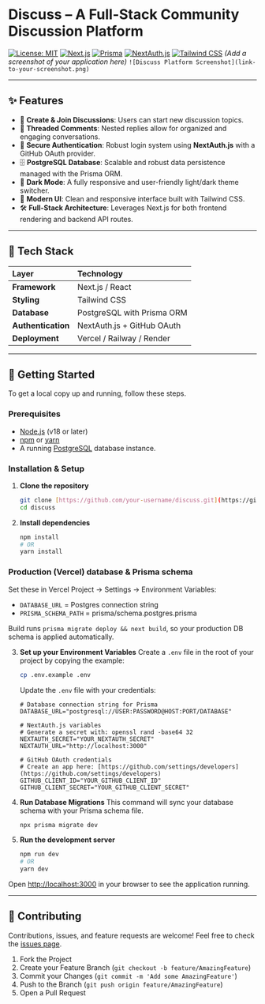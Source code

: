# Discuss – A Full-Stack Community Discussion Platform

[![License: MIT](https://img.shields.io/badge/License-MIT-blue.svg)](https://opensource.org/licenses/MIT)
[![Next.js](https://img.shields.io/badge/Next.js-000000?logo=nextdotjs&logoColor=white)](https://nextjs.org/)
[![Prisma](https://img.shields.io/badge/Prisma-3982CE?logo=prisma&logoColor=white)](https://www.prisma.io/)
[![NextAuth.js](https://img.shields.io/badge/NextAuth.js-000000?logo=nextauth&logoColor=white)](https://next-auth.js.org/)
[![Tailwind CSS](https://img.shields.io/badge/Tailwind%20CSS-06B6D4?logo=tailwindcss&logoColor=white)](https://tailwindcss.com/)
_(Add a screenshot of your application here)_
`![Discuss Platform Screenshot](link-to-your-screenshot.png)`

---

## ✨ Features

- 📝 **Create & Join Discussions**: Users can start new discussion topics.
- 💬 **Threaded Comments**: Nested replies allow for organized and engaging conversations.
- 🔐 **Secure Authentication**: Robust login system using **NextAuth.js** with a GitHub OAuth provider.
- 🗄️ **PostgreSQL Database**: Scalable and robust data persistence managed with the Prisma ORM.
- 🌙 **Dark Mode**: A fully responsive and user-friendly light/dark theme switcher.
- 🎨 **Modern UI**: Clean and responsive interface built with Tailwind CSS.
- 🛠️ **Full-Stack Architecture**: Leverages Next.js for both frontend rendering and backend API routes.

---

## 🧰 Tech Stack

| Layer              | Technology                 |
| :----------------- | :------------------------- |
| **Framework**      | Next.js / React            |
| **Styling**        | Tailwind CSS               |
| **Database**       | PostgreSQL with Prisma ORM |
| **Authentication** | NextAuth.js + GitHub OAuth |
| **Deployment**     | Vercel / Railway / Render  |

---

## 🚀 Getting Started

To get a local copy up and running, follow these steps.

### Prerequisites

- [Node.js](https://nodejs.org/en/) (v18 or later)
- [npm](https://www.npmjs.com/) or [yarn](https://yarnpkg.com/)
- A running [PostgreSQL](https://www.postgresql.org/) database instance.

### Installation & Setup

1.  **Clone the repository**

    ```bash
    git clone [https://github.com/your-username/discuss.git](https://github.com/your-username/discuss.git)
    cd discuss
    ```

2.  **Install dependencies**
    ```bash
    npm install
    # OR
    yarn install
    ```

### Production (Vercel) database & Prisma schema

Set these in Vercel Project → Settings → Environment Variables:

- `DATABASE_URL` = Postgres connection string
- `PRISMA_SCHEMA_PATH` = prisma/schema.postgres.prisma

Build runs `prisma migrate deploy && next build`, so your production DB schema is applied automatically.

3.  **Set up your Environment Variables**
    Create a `.env` file in the root of your project by copying the example:

    ```bash
    cp .env.example .env
    ```

    Update the `.env` file with your credentials:

    ```env
    # Database connection string for Prisma
    DATABASE_URL="postgresql://USER:PASSWORD@HOST:PORT/DATABASE"

    # NextAuth.js variables
    # Generate a secret with: openssl rand -base64 32
    NEXTAUTH_SECRET="YOUR_NEXTAUTH_SECRET"
    NEXTAUTH_URL="http://localhost:3000"

    # GitHub OAuth credentials
    # Create an app here: [https://github.com/settings/developers](https://github.com/settings/developers)
    GITHUB_CLIENT_ID="YOUR_GITHUB_CLIENT_ID"
    GITHUB_CLIENT_SECRET="YOUR_GITHUB_CLIENT_SECRET"
    ```

4.  **Run Database Migrations**
    This command will sync your database schema with your Prisma schema file.

    ```bash
    npx prisma migrate dev
    ```

5.  **Run the development server**
    ```bash
    npm run dev
    # OR
    yarn dev
    ```

Open [http://localhost:3000](http://localhost:3000) in your browser to see the application running.

---

## 🤝 Contributing

Contributions, issues, and feature requests are welcome! Feel free to check the [issues page](https://github.com/your-username/discuss/issues).

1.  Fork the Project
2.  Create your Feature Branch (`git checkout -b feature/AmazingFeature`)
3.  Commit your Changes (`git commit -m 'Add some AmazingFeature'`)
4.  Push to the Branch (`git push origin feature/AmazingFeature`)
5.  Open a Pull Request
